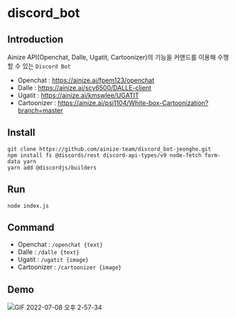 # discord_bot

## Introduction
Ainize API(Openchat, Dalle, Ugatit, Cartoonizer)의 기능을 커맨드를 이용해 수행할 수 있는 <code>Discord Bot</code>
- Openchat : https://ainize.ai/fpem123/openchat
- Dalle : https://ainize.ai/scy6500/DALLE-client
- Ugatit : https://ainize.ai/kmswlee/UGATIT
- Cartoonizer : https://ainize.ai/psi1104/White-box-Cartoonization?branch=master 

## Install
```
git clone https://github.com/ainize-team/discord_bot-jeongho.git
npm install fs @discords/rest discord-api-types/v9 node-fetch form-data yarn
yarn add @discordjs/builders
```

## Run
```
node index.js
```

## Command
- Openchat : <code>/openchat {text}</code>
- Dalle : <code>/dalle {text}</code>
- Ugatit : <code>/ugatit {image}</code>
- Cartoonizer : <code>/cartoonizer {image}</code>

## Demo
![GIF 2022-07-08 오후 2-57-34](https://user-images.githubusercontent.com/62659407/177926581-5f1df23b-089e-468f-a042-c0fafc75db76.gif)

